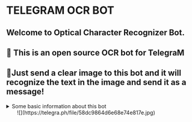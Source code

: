 # TELEGRAM OCR BOT

## Welcome to Optical Character Recognizer Bot. 

## 🤏 This is an open source OCR bot for TelegraM
## 🤏Just send a clear image to this bot and it will recognize the text in the image and send it as a message!

<details>
  <summary> Some basic information about this bot </summary>

```
THIS BOT ONLY NEES YOUR
🤞 TELEGRAM BOT TOKEN &,
🤞 CLOUDMERSIVE OCR API
```

#### limitations
> cloudmersive api provides only 1000 images for free ( per month)
> solution:
>> just u can create a new account & use the new api which will provides u 2000.. etc,etc,etc.. you can create many cloudmersive account and get unlimited images..🙄

> another problem is that heroku provides only 550dynos for free (per month)
>> you can transfer your heroku account whenever you finished your dyno..😂

</details>
⠀
⠀
![](https://telegra.ph/file/58dc9864d6e68e74e817e.jpg)


